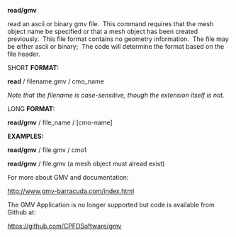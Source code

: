 
 **read/gmv**

  read an ascii or binary gmv file.  This command requires that the
  mesh object name be specified or that a mesh object has been created
  previously.  This file format contains no geometry information.  The
  file may be either ascii or binary;  The code will determine the
  format based on the file header.

 SHORT **FORMAT:**

  **read** / filename.gmv / cmo_name

 
  *Note that the filename is case-sensitive, though the extension itself is not.*

 LONG **FORMAT:**

  **read/gmv** / file_name / [cmo-name]

 **EXAMPLES:**

  **read/gmv** / file.gmv / cmo1

  **read/gmv** / file.gmv
  (a mesh object must alread exist)
  
  For more about GMV and documentation:
  
  http://www.gmv-barracuda.com/index.html
  
  The GMV Application is no longer supported but code is available from Github at:
  
  https://github.com/CPFDSoftware/gmv
  
  
